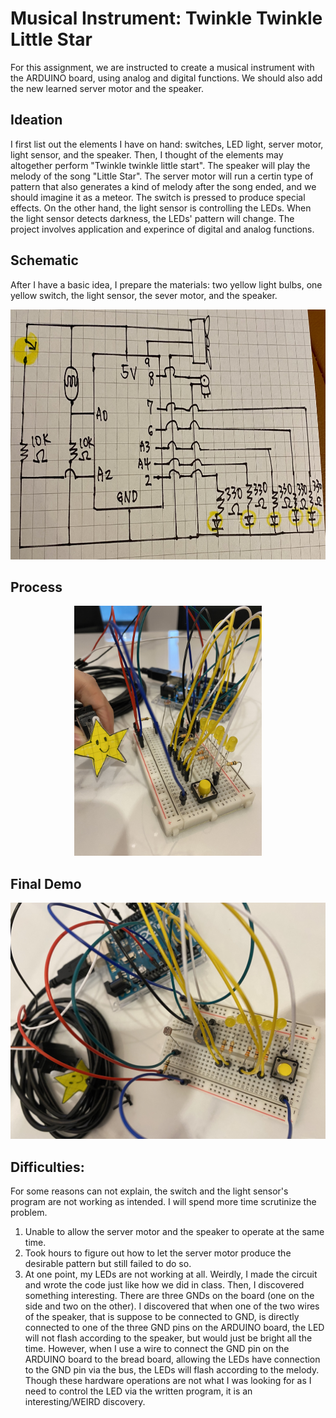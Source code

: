 # Musical Instrument: Twinkle Twinkle Little Star

For this assignment, we are instructed to create a musical instrument with the ARDUINO board, using analog and digital functions. We should also add the new learned server motor and the speaker. 

## Ideation 
I first list out the elements I have on hand: switches, LED light, server motor, light sensor, and the speaker. Then, I thought of the elements may altogether perform "Twinkle twinkle little start". The speaker will play the melody of the song "Little Star". The server motor will run a certin type of pattern that also generates a kind of melody after the song ended, and we should imagine it as a meteor. The switch is pressed to produce special effects. On the other hand, the light sensor is controlling the LEDs. When the light sensor detects darkness, the LEDs' pattern will change. The project involves application and experince of digital and analog functions. 

## Schematic
After I have a basic idea, I prepare the materials: two yellow light bulbs, one yellow switch, the light sensor, the sever motor, and the speaker. 

<p align="center">
  <img src="sc.JPG" height="400">

## Process

<p align="center">
  <img src="1photo.JPG" height="400">

## Final Demo

[![Watch the video](2photo.JPG)](https://www.youtube.com/watch?v=9iP166vBbYI)

## Difficulties: 
For some reasons can not explain, the switch and the light sensor's program are not working as intended. I will spend more time scrutinize the problem. 

1. Unable to allow the server motor and the speaker to operate at the same time. 
2. Took hours to figure out how to let the server motor produce the desirable pattern but still failed to do so. 
3. At one point, my LEDs are not working at all. Weirdly, I made the circuit and wrote the code just like how we did in class. Then, I discovered something interesting. There are three GNDs on the board (one on the side and two on the other). I discovered that when one of the two wires of the speaker, that is suppose to be connected to GND, is directly connected to one of the three GND pins on the ARDUINO board, the LED will not flash according to the speaker, but would just be bright all the time. However, when I use a wire to connect the GND pin on the ARDUINO board to the bread board, allowing the LEDs have connection to the GND pin via the bus, the LEDs will flash according to the melody. Though these hardware operations are not what I was looking for as I need to control the LED via the written program, it is an interesting/WEIRD discovery. 

